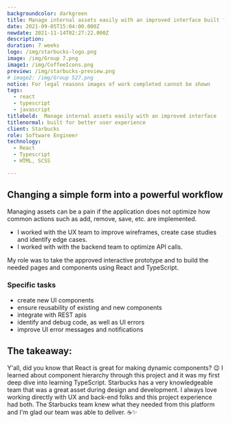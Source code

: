 ```yaml
---
backgroundcolor: darkgreen
title: Manage internal assets easily with an improved interface built for better user experience
date: 2021-09-05T15:04:00.000Z
newdate: 2021-11-14T02:27:22.000Z
description: 
duration: 7 weeks
logo: /img/starbucks-logo.png
image: /img/Group 7.png
image1: /img/CoffeeIcons.png
preview: /img/starbucks-preview.png
# image2: /img/Group 527.png
notice: For legal reasons images of work completed cannot be shown
tags:
  - react
  - typescript
  - javascript
titlebold:  Manage internal assets easily with an improved interface  
titlenormal: built for better user experience
client: Starbucks
role: Software Engineer
technology:
  - React
  - Typescript
  - HTML, SCSS

---
```


<section>

<div class="inner-wrap content mini">

<div class="first"></div>
<div class="div2">

## Changing a simple form into a powerful workflow
Managing assets can be a pain if the application does not optimize how common actions such as add, remove, save, etc. are implemented. 
- I worked with the UX team to improve wireframes, create case studies and identify edge cases. 
- I worked with with the backend team to optimize API calls. 

My role was to take the approved interactive prototype and to build the needed pages and components using React and TypeScript.

### Specific tasks
- create new UI components
- ensure reusability of existing and new components
- integrate with REST apis
- identify and debug code, as well as UI errors
- improve UI error messages and notifications     

</div>

</section>

<section id="final" class="takeaway fullwidth">

<div class="inner-wrap">

## The takeaway:  
Y'all, did you know that React is great for making dynamic components? 😉 I learned about component hierarchy through this project and it was my first deep dive into learning TypeScript. Starbucks 
has a very knowledgeable team that was a great asset during design and development. I always love working directly with UX and 
back-end folks and this project experience had both. The Starbucks team knew what they needed from this platform 
and I'm glad our team was able to deliver. ☕✨

</div>

</section>

